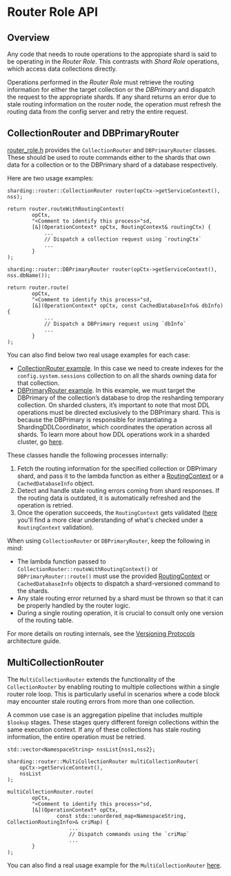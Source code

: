 # Router Role API

## Overview

Any code that needs to route operations to the appropiate shard is said to be operating in the _Router Role_. This contrasts with _Shard Role_ operations, which access data collections directly.

Operations performed in the _Router Role_ must retrieve the routing information for either the target collection or the _DBPrimary_ and dispatch the request to the appropriate shards. If any shard returns an error due to stale routing information on the router node, the operation must refresh the routing data from the config server and retry the entire request.

## CollectionRouter and DBPrimaryRouter

[router_role.h](https://github.com/mongodb/mongo/blob/57f6749350f1c01904c726af505759df3f937424/src/mongo/s/router_role.h) provides the `CollectionRouter` and `DBPrimaryRouter` classes. These should be used to route commands either to the shards that own data for a collection or to the DBPrimary shard of a database respectively.

Here are two usage examples:

```
sharding::router::CollectionRouter router(opCtx->getServiceContext(), nss);

return router.routeWithRoutingContext(
        opCtx,
        "<Comment to identify this process>"sd,
        [&](OperationContext* opCtx, RoutingContext& routingCtx) {
            ...
            // Dispatch a collection request using `routingCtx`
            ...
        }
);
```

```
sharding::router::DBPrimaryRouter router(opCtx->getServiceContext(), nss.dbName());

return router.route(
        opCtx,
        "<Comment to identify this process>"sd,
        [&](OperationContext* opCtx, const CachedDatabaseInfo& dbInfo) {
            ...
            // Dispatch a DBPrimary request using `dbInfo`
            ...
        }
);
```

You can also find below two real usage examples for each case:

- [CollectionRouter example](https://github.com/mongodb/mongo/blob/66405cdf815cdd2504ea4360f3317657e0dbda92/src/mongo/db/s/rename_collection_coordinator.cpp#L630-L642). In this case we need to create indexes for the `config.system.sessions` collection to on all the shards owning data for that collection.
- [DBPrimaryRouter example](https://github.com/mongodb/mongo/blob/25ddfc96fc2adb2859e91f0401d95b32f3d7af40/src/mongo/db/s/resharding/resharding_manual_cleanup.cpp#L288-L304). In this example, we must target the DBPrimary of the collection’s database to drop the resharding temporary collection. On sharded clusters, it’s important to note that most DDL operations must be directed exclusively to the DBPrimary shard. This is because the DBPrimary is responsible for instantiating a ShardingDDLCoordinator, which coordinates the operation across all shards. To learn more about how DDL operations work in a sharded cluster, go [here](../db/s/README_ddl_operations.md).

These classes handle the following processes internally:

1. Fetch the routing information for the specified collection or DBPrimary shard, and pass it to the lambda function as either a [RoutingContext](./query/README_aggregation.md) or a `CachedDatabaseInfo` object.
2. Detect and handle stale routing errors coming from shard responses. If the routing data is outdated, it is automatically refreshed and the operation is retried.
3. Once the operation succeeds, the `RoutingContext` gets validated ([here](./query/README_routing_context.md#invariants) you'll find a more clear understanding of what's checked under a `RoutingContext` validation).

When using `CollectionRouter` or `DBPrimaryRouter`, keep the following in mind:

- The lambda function passed to `CollectionRouter::routeWithRoutingContext()` or `DBPrimaryRouter::route()` must use the provided [RoutingContext](./query/README_aggregation.md) or `CachedDatabaseInfo` objects to dispatch a shard-versioned command to the shards.
- Any stale routing error returned by a shard must be thrown so that it can be properly handled by the router logic.
- During a single routing operation, it is crucial to consult only one version of the routing table.

For more details on routing internals, see the [Versioning Protocols](../db/s/README_versioning_protocols.md) architecture guide.

## MultiCollectionRouter

The `MultiCollectionRouter` extends the functionality of the `CollectionRouter` by enabling routing to multiple collections within a single router role loop. This is particularly useful in scenarios where a code block may encounter stale routing errors from more than one collection.

A common use case is an aggregation pipeline that includes multiple `$lookup` stages. These stages query different foreign collections within the same execution context. If any of these collections has stale routing information, the entire operation must be retried.

```
std::vector<NamespaceString> nssList{nss1,nss2};

sharding::router::MultiCollectionRouter multiCollectionRouter(
    opCtx->getServiceContext(),
    nssList
);

multiCollectionRouter.route(
        opCtx,
        "<Comment to identify this process>"sd,
        [&](OperationContext* opCtx,
                const stdx::unordered_map<NamespaceString, CollectionRoutingInfo>& criMap) {
                    ...
                    // Dispatch commands using the `criMap`
                    ...
        }
);
```

You can also find a real usage example for the `MultiCollectionRouter` [here](https://github.com/mongodb/mongo/blob/8ceda1cf09d3b04d3010136777576f8ddd405f94/src/mongo/db/pipeline/initialize_auto_get_helper.h#L99-L124).
